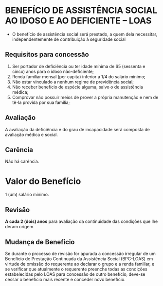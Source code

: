 # BENEFÍCIO DE ASSISTÊNCIA SOCIAL AO IDOSO E AO DEFICIENTE – LOAS

- O benefício de assistência social será prestado, a quem dela necessitar, independentemente de contribuição à seguridade social

## Requisitos para concessão


  1. Ser portador de deficiência ou ter idade mínima de 65 (sessenta e cinco) anos para o idoso não-­deficiente;
  2. Renda familiar mensal (per capita) inferior a 1/4 do salário mínimo;
  3. Não estar vinculado a nenhum regime de previdência social;
  4. Não receber benefício de espécie alguma, salvo o de assistência médica;
  5. Comprovar não possuir meios de prover a própria manutenção e nem de tê-­la provida por sua família;


## Avaliação

A avaliação da deficiência e do grau de incapacidade será composta de avaliação médica e social. 

## Carência

Não há carência.

# Valor do Benefício

1 (um) salário mínimo.

## Revisão

**A cada 2 (dois) anos** para avaliação da continuidade das condições que lhe deram origem.

## Mudança de Benefício

Se durante o processo de revisão for apurada a concessão irregular de um Benefício de Prestação Continuada da Assistência Social (BPC-­LOAS) em virtude de omissão do requerente ao declarar o grupo e a renda familiar, e se verificar que atualmente o requerente preenche todas as condições estabelecidas pelo LOAS para concessão de outro benefício, deve-­se cessar o benefício mais recente e conceder novo benefício.

